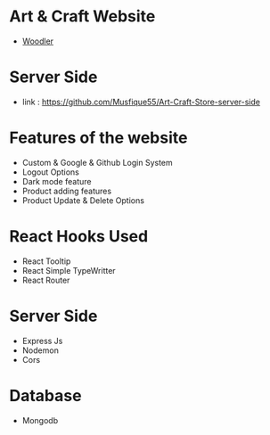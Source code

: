 # Art & Craft Website

- [Woodler](https://art-craft-store-bb965.web.app/)
# Server Side
- link : https://github.com/Musfique55/Art-Craft-Store-server-side
# Features of the website

- Custom & Google & Github Login System
- Logout Options
- Dark mode feature
- Product adding features
- Product Update & Delete Options

# React Hooks Used 
- React Tooltip
- React Simple TypeWritter
- React Router

# Server Side
- Express Js
- Nodemon
- Cors

# Database
- Mongodb

